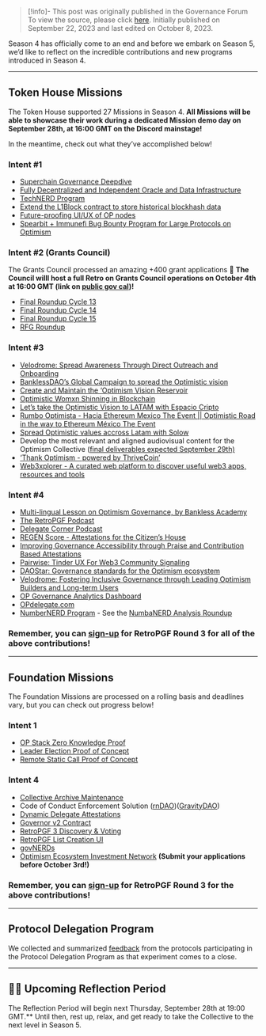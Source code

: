 > [!info]- This post was originally published in the Governance Forum
> To view the source, please click [here](https://gov.optimism.io/t/season-4-roundup/6853). Initially published on September 22, 2023 and last edited on October 8, 2023.

<span class="notvisible"></span>
Season 4 has officially come to an end and before we embark on Season 5, we’d like to reflect on the incredible contributions and new programs introduced in Season 4.

---

## **Token House Missions**

The Token House supported 27 Missions in Season 4. **All Missions will be able to showcase their work during a dedicated Mission demo day on September 28th, at 16:00 GMT on the Discord mainstage!**

In the meantime, check out what they’ve accomplished below!

### Intent #1

- [Superchain Governance Deepdive](https://gov.optimism.io/t/final-superchain-governance-deep-dive/5920/36)
- [Fully Decentralized and Independent Oracle and Data Infrastructure](https://gov.optimism.io/t/final-scry-protocol-fully-decentralized-and-independent-oracle-and-data-infrastructure/6141/24)
- [TechNERD Program](https://gov.optimism.io/t/final-technerd-program/6087/18)
- [Extend the L1Block contract to store historical blockhash data](https://gov.optimism.io/t/final-extend-the-l1block-contract-to-store-historical-block-hash-data/6103/31)
- [Future-proofing UI/UX of OP nodes](https://gov.optimism.io/t/final-dappnode-future-proofing-ui-ux-of-op-nodes/6189/33)
- [Spearbit + Immunefi Bug Bounty Program for Large Protocols on Optimism](https://gov.optimism.io/t/final-spearbit-immunefi-bug-bounty-program-for-large-protocols-building-on-optimism/6187/41)

### Intent #2 (Grants Council)

The Grants Council processed an amazing +400 grant applications 🤯 **The Council willl host a full Retro on Grants Council operations on October 4th at 16:00 GMT (link on [public gov cal](https://calendar.google.com/calendar/u/0/r?cid=Y19mbm10Z3VoNm5vbzZxZ2JuaTJncGVyaWQ0a0Bncm91cC5jYWxlbmRhci5nb29nbGUuY29t))!**

- [Final Roundup Cycle 13](https://gov.optimism.io/t/cycle-13-final-grants-roundup/6454)
- [Final Roundup Cycle 14](https://gov.optimism.io/t/cycle-14-final-grants-roundup/6676)
- [Final Roundup Cycle 15](https://gov.optimism.io/t/cycle-15-final-grants-roundup/6858)
- [RFG Roundup](https://gov.optimism.io/t/season-4-grants-rfg-roundup/6859)

### Intent #3

- [Velodrome: Spread Awareness Through Direct Outreach and Onboarding](https://gov.optimism.io/t/final-velodrome-spread-awareness-through-direct-outreach-and-onboarding/6180/21)
- [BanklessDAO’s Global Campaign to spread the Optimistic vision](https://gov.optimism.io/t/final-banklessdao-s-global-campaign-to-spread-the-optimistic-vision/6113/39)
- [Create and Maintain the ‘Optimism Vision Reservoir](https://gov.optimism.io/t/final-create-and-maintain-the-optimism-vision-reservoir/6102/30)
- [Optimistic Womxn Shinning in Blockchain](https://gov.optimism.io/t/final-optimistic-womxn-shining-in-blockchain/6140/36)
- [Let’s take the Optimistic Vision to LATAM with Espacio Cripto](https://gov.optimism.io/t/final-lets-take-the-optimistic-vision-to-latam-with-espacio-cripto/6157/34)
- [Rumbo Optimista - Hacia Ethereum Mexico The Event || Optimistic Road in the way to Ethereum México The Event](https://gov.optimism.io/t/final-rumbo-optimista-hacia-ethereum-mexico-the-event-optimistic-road-in-the-way-to-ethereum-mexico-the-event/6179/29)
- [Spread Optimistic values accross Latam with Solow](https://gov.optimism.io/t/final-spread-optimistic-values-accross-latam-with-solow/6174/29)
- Develop the most relevant and aligned audiovisual content for the Optimism Collective ([final deliverables expected September 29th)](https://gov.optimism.io/t/final-develop-the-most-relevant-and-aligned-audiovisual-content-for-the-optimism-collective/6153/35)
- [‘Thank Optimism - powered by ThriveCoin’](https://gov.optimism.io/t/final-thank-optimism-powered-by-thrivecoin/6104/70)
- [Web3xplorer - A curated web platform to discover useful web3 apps, resources and tools](https://gov.optimism.io/t/final-web3xplorer-a-curated-web-platform-to-discover-useful-web3-apps-resources-and-tools/6143/27)

### Intent #4

- [Multi-lingual Lesson on Optimism Governance, by Bankless Academy](https://gov.optimism.io/t/final-multi-lingual-lesson-on-optimism-governance-by-bankless-academy/6134/32)
- [The RetroPGF Podcast](https://gov.optimism.io/t/final-the-retropgf-podcast/6182/14)
- [Delegate Corner Podcast](https://gov.optimism.io/t/final-delegate-corner-podcast-mission-proposal/6058/49)
- [REGEN Score - Attestations for the Citizen’s House](https://gov.optimism.io/t/final-regen-score/6167/41)
- [Improving Governance Accessibility through Praise and Contribution Based Attestations](https://gov.optimism.io/t/final-improving-governance-accessibility-through-praise-and-contribution-based-attestations/6150/32)
- [Pairwise: Tinder UX For Web3 Community Signaling](https://gov.optimism.io/t/final-pairwise-tinder-ux-for-web3-community-signaling/6142/39)
- [D](https://gov.optimism.io/t/draft-daostar-governance-standards-for-the-optimism-ecosystem/6181)[AOStar: Governance standards for the Optimism ecosystem](https://gov.optimism.io/t/final-daostar-governance-standards-for-the-optimism-ecosystem/6181/36)
- [Velodrome: Fostering Inclusive Governance through Leading Optimism Builders and Long-term Users](https://gov.optimism.io/t/final-velodrome-fostering-inclusive-governance-through-leading-optimism-builders-and-long-term-users/6186/24)
- [OP Governance Analytics Dashboard](https://gov.optimism.io/t/final-op-governance-analytics-dashboard/6171/31)
- [OPdelegate.com](https://gov.optimism.io/t/final-opdelegate-com/6176/21)
- [NumberNERD Program](https://gov.optimism.io/t/final-numbanerd-program/6086/17) - See the [NumbaNERD Analysis Roundup](https://gov.optimism.io/t/numbanerd-program-season-4-highlights/6861)

### Remember, you can [sign-up](https://app.optimism.io/retropgf-signup) for RetroPGF Round 3 for all of the above contributions!

---

## **Foundation Missions**

The Foundation Missions are processed on a rolling basis and deadlines vary, but you can check out progress below!

### Intent 1

- [OP Stack Zero Knowledge Proof](https://github.com/ethereum-optimism/ecosystem-contributions/issues/61#issuecomment-1724634972)
- [Leader Election Proof of Concept](https://github.com/ethereum-optimism/ecosystem-contributions/issues/63#issuecomment-1721673458)
- [Remote Static Call Proof of Concept](https://github.com/ethereum-optimism/ecosystem-contributions/issues/76#issuecomment-1712642624)

### Intent 4

- [Collective Archive Maintenance](https://github.com/ethereum-optimism/ecosystem-contributions/issues/1#issuecomment-1702786122)
- Code of Conduct Enforcement Solution ([rnDAO](https://github.com/ethereum-optimism/ecosystem-contributions/issues/2#issuecomment-1731786922))([GravityDAO](https://github.com/ethereum-optimism/ecosystem-contributions/issues/2#issuecomment-1735889641))
- [Dynamic Delegate Attestations](https://github.com/ethereum-optimism/ecosystem-contributions/issues/60#issuecomment-1708044987)
- [Governor v2 Contract](https://github.com/ethereum-optimism/ecosystem-contributions/issues/64#issuecomment-1696191965)
- [RetroPGF 3 Discovery & Voting](https://github.com/ethereum-optimism/ecosystem-contributions/issues/104#issuecomment-1701818598)
- [RetroPGF List Creation UI](https://github.com/ethereum-optimism/ecosystem-contributions/issues/106#issuecomment-1715397824)
- [govNERDs](https://github.com/ethereum-optimism/ecosystem-contributions/issues/109#issuecomment-1726343995)
- [Optimism Ecosystem Investment Network](https://github.com/ethereum-optimism/ecosystem-contributions/issues/110) **(Submit your applications before October 3rd!)**

### Remember, you can [sign-up](https://app.optimism.io/retropgf-signup) for RetroPGF Round 3 for the above contributions!

---

## Protocol Delegation Program

We collected and summarized [feedback](https://gov.optimism.io/t/protocol-delegation-program-renewal/5883/39) from the protocols participating in the Protocol Delegation Program as that experiment comes to a close.

---

## 🔴✨ Upcoming Reflection Period

The Reflection Period will begin next Thursday, September 28th at 19:00 GMT.** Until then, rest up, relax, and get ready to take the Collective to the next level in Season 5.